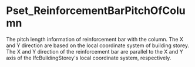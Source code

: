 # Pset_ReinforcementBarPitchOfColumn

The pitch length information of reinforcement bar with the column. The X and Y direction are based on the local coordinate system of building storey. The X and Y direction of the reinforcement bar are parallel to the X and Y axis of the IfcBuildingStorey's local coordinate system, respectively.<!-- end of definition -->
